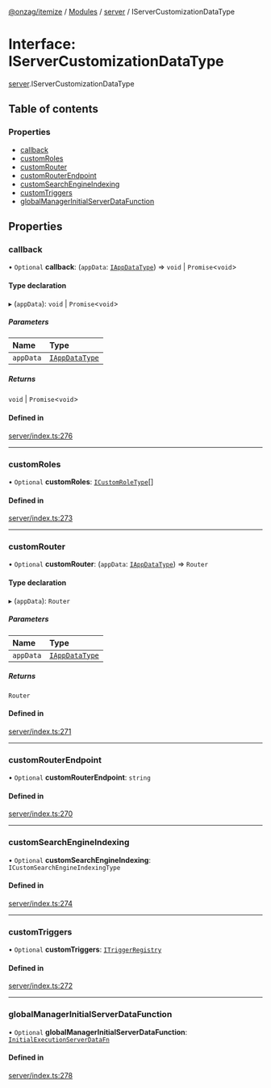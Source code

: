 [@onzag/itemize](../README.md) / [Modules](../modules.md) / [server](../modules/server.md) / IServerCustomizationDataType

# Interface: IServerCustomizationDataType

[server](../modules/server.md).IServerCustomizationDataType

## Table of contents

### Properties

- [callback](server.IServerCustomizationDataType.md#callback)
- [customRoles](server.IServerCustomizationDataType.md#customroles)
- [customRouter](server.IServerCustomizationDataType.md#customrouter)
- [customRouterEndpoint](server.IServerCustomizationDataType.md#customrouterendpoint)
- [customSearchEngineIndexing](server.IServerCustomizationDataType.md#customsearchengineindexing)
- [customTriggers](server.IServerCustomizationDataType.md#customtriggers)
- [globalManagerInitialServerDataFunction](server.IServerCustomizationDataType.md#globalmanagerinitialserverdatafunction)

## Properties

### callback

• `Optional` **callback**: (`appData`: [`IAppDataType`](server.IAppDataType.md)) => `void` \| `Promise`\<`void`\>

#### Type declaration

▸ (`appData`): `void` \| `Promise`\<`void`\>

##### Parameters

| Name | Type |
| :------ | :------ |
| `appData` | [`IAppDataType`](server.IAppDataType.md) |

##### Returns

`void` \| `Promise`\<`void`\>

#### Defined in

[server/index.ts:276](https://github.com/onzag/itemize/blob/73e0c39e/server/index.ts#L276)

___

### customRoles

• `Optional` **customRoles**: [`ICustomRoleType`](server_resolvers_roles.ICustomRoleType.md)[]

#### Defined in

[server/index.ts:273](https://github.com/onzag/itemize/blob/73e0c39e/server/index.ts#L273)

___

### customRouter

• `Optional` **customRouter**: (`appData`: [`IAppDataType`](server.IAppDataType.md)) => `Router`

#### Type declaration

▸ (`appData`): `Router`

##### Parameters

| Name | Type |
| :------ | :------ |
| `appData` | [`IAppDataType`](server.IAppDataType.md) |

##### Returns

`Router`

#### Defined in

[server/index.ts:271](https://github.com/onzag/itemize/blob/73e0c39e/server/index.ts#L271)

___

### customRouterEndpoint

• `Optional` **customRouterEndpoint**: `string`

#### Defined in

[server/index.ts:270](https://github.com/onzag/itemize/blob/73e0c39e/server/index.ts#L270)

___

### customSearchEngineIndexing

• `Optional` **customSearchEngineIndexing**: `ICustomSearchEngineIndexingType`

#### Defined in

[server/index.ts:274](https://github.com/onzag/itemize/blob/73e0c39e/server/index.ts#L274)

___

### customTriggers

• `Optional` **customTriggers**: [`ITriggerRegistry`](server_resolvers_triggers.ITriggerRegistry.md)

#### Defined in

[server/index.ts:272](https://github.com/onzag/itemize/blob/73e0c39e/server/index.ts#L272)

___

### globalManagerInitialServerDataFunction

• `Optional` **globalManagerInitialServerDataFunction**: [`InitialExecutionServerDataFn`](../modules/server_global_manager.md#initialexecutionserverdatafn)

#### Defined in

[server/index.ts:278](https://github.com/onzag/itemize/blob/73e0c39e/server/index.ts#L278)
